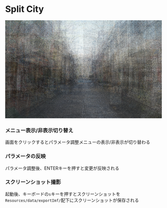 # Split City

![デモ画像](/bin/data/demo.jpg)

### メニュー表示/非表示切り替え

画面をクリックするとパラメータ調整メニューの表示/非表示が切り替わる

### パラメータの反映

パラメータ調整後、ENTERキーを押すと変更が反映される

### スクリーンショット撮影

起動後、キーボードの`s`キーを押すとスクリーンショットを`Resources/data/exportImf/`配下にスクリーンショットが保存される